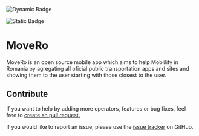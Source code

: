 ![Dynamic Badge](https://img.shields.io/badge/dynamic/json.svg?label=Operator%20count&url=https://raw.githubusercontent.com/FloreaCostinMario/MoveRo/refs/heads/main/config/Operators.json&query=$.length&colorB=informational)

![Static Badge](https://img.shields.io/badge/Flutter%2C%203.24.0?color=3fc4ff&cacheSeconds=300&link=flutter.dev)

# MoveRo
MoveRo is an open source mobile app which aims to help Moblility in Romania by agregating all oficial public transportation apps and sites and showing them to the user starting with those closest to the user.

## Contribute

 If you want to help by adding more operators, features or bug fixes, feel free to [create an pull request.](https://github.com/FloreaCostinMario/MoveRo/pulls)

 If you would like to report an issue, please use the [issue tracker](https://github.com/FloreaCostinMario/MoveRo/issues) on GitHub.
